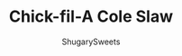 ---
layout: ../../layouts/MarkdownPostLayout.astro
title: Chick-fil-A Cole Slaw
author: ShugarySweets
pubDate: 2019-01-15
description: "If you&#x27;re looking to make the very best coleslaw recipe, this copycat Chick-fil-A Cole Slaw is made for you! Creamy and delicious, it&#x27;s the perfect potluck recipe."
image_url: https://www.shugarysweets.com/wp-content/uploads/2019/06/chick-fil-a-coleslaw-10-scaled.jpg
tags: ["Side Dishes","American"]
calories: 218
protein: 0
carbohydrates: 7
fats: 21
fiber: 0
ingredients: ["1 cup mayonnaise","4 teasoons white vinegar","1/4 cup granulated sugar","1/4 tsp dry mustard","1/4 teaspoon kosher salt","2 bags (14 ounce each) shredded cole slaw mix"]
serves: 8
time: "2 hours 5 minutes"
prepTime: "5 minutes"
instructions: ["In a large mixing bowl, whisk together the mayo, vinegar, sugar, dry mustard, and salt until smooth.","Add in shredded cole slaw mix and fold over with spatula until completely coated. Cover and refrigerate 2 hours, or overnight.","Serve and enjoy!"]
nutrition: ["218 calories","7 grams carbohydrates","12 milligrams cholesterol","21 grams fat","0 grams fiber","0 grams protein","3 grams saturated fat","255 grams sodium","7 grams sugar","0 grams trans fat","17 grams unsaturated fat"]
---